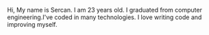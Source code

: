 Hi, My name is Sercan. I am 23 years old. I graduated from computer engineering.I've coded in many technologies. I love writing code and improving myself.

